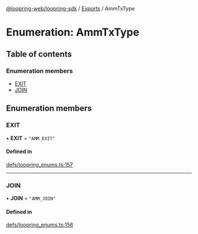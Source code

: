 [@loopring-web/loopring-sdk](../README.md) / [Exports](../modules.md) / AmmTxType

# Enumeration: AmmTxType

## Table of contents

### Enumeration members

- [EXIT](AmmTxType.md#exit)
- [JOIN](AmmTxType.md#join)

## Enumeration members

### EXIT

• **EXIT** = `"AMM_EXIT"`

#### Defined in

[defs/loopring_enums.ts:157](https://github.com/Loopring/loopring_sdk/blob/fd60be9/src/defs/loopring_enums.ts#L157)

___

### JOIN

• **JOIN** = `"AMM_JOIN"`

#### Defined in

[defs/loopring_enums.ts:156](https://github.com/Loopring/loopring_sdk/blob/fd60be9/src/defs/loopring_enums.ts#L156)
